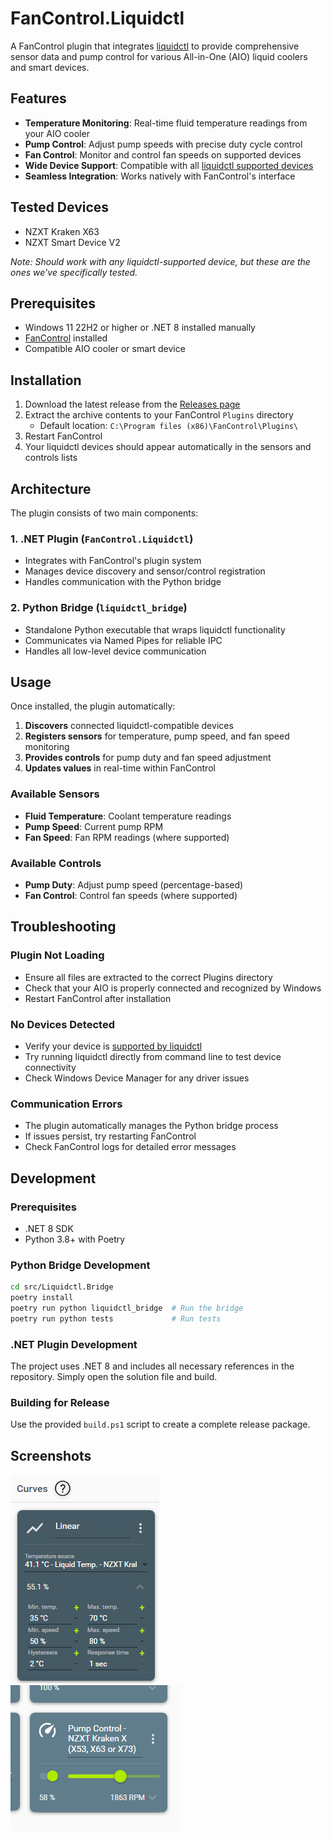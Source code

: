 # FanControl.Liquidctl

A FanControl plugin that integrates [liquidctl](https://github.com/liquidctl/liquidctl) to provide comprehensive sensor data and pump control for various All-in-One (AIO) liquid coolers and smart devices.

## Features

- **Temperature Monitoring**: Real-time fluid temperature readings from your AIO cooler
- **Pump Control**: Adjust pump speeds with precise duty cycle control
- **Fan Control**: Monitor and control fan speeds on supported devices
- **Wide Device Support**: Compatible with all [liquidctl supported devices](https://github.com/liquidctl/liquidctl#supported-devices)
- **Seamless Integration**: Works natively with FanControl's interface

## Tested Devices

- NZXT Kraken X63
- NZXT Smart Device V2

_Note: Should work with any liquidctl-supported device, but these are the ones we've specifically tested._

## Prerequisites

- Windows 11 22H2 or higher or .NET 8 installed manually
- [FanControl](https://github.com/Rem0o/FanControl.Releases) installed
- Compatible AIO cooler or smart device

## Installation

1. Download the latest release from the [Releases page](../../releases)
2. Extract the archive contents to your FanControl `Plugins` directory
   - Default location: `C:\Program files (x86)\FanControl\Plugins\`
3. Restart FanControl
4. Your liquidctl devices should appear automatically in the sensors and controls lists

## Architecture

The plugin consists of two main components:

### 1. .NET Plugin (`FanControl.Liquidctl`)

- Integrates with FanControl's plugin system
- Manages device discovery and sensor/control registration
- Handles communication with the Python bridge

### 2. Python Bridge (`liquidctl_bridge`)

- Standalone Python executable that wraps liquidctl functionality
- Communicates via Named Pipes for reliable IPC
- Handles all low-level device communication

## Usage

Once installed, the plugin automatically:

1. **Discovers** connected liquidctl-compatible devices
2. **Registers sensors** for temperature, pump speed, and fan speed monitoring
3. **Provides controls** for pump duty and fan speed adjustment
4. **Updates values** in real-time within FanControl

### Available Sensors

- **Fluid Temperature**: Coolant temperature readings
- **Pump Speed**: Current pump RPM
- **Fan Speed**: Fan RPM readings (where supported)

### Available Controls

- **Pump Duty**: Adjust pump speed (percentage-based)
- **Fan Control**: Control fan speeds (where supported)

## Troubleshooting

### Plugin Not Loading

- Ensure all files are extracted to the correct Plugins directory
- Check that your AIO is properly connected and recognized by Windows
- Restart FanControl after installation

### No Devices Detected

- Verify your device is [supported by liquidctl](https://github.com/liquidctl/liquidctl#supported-devices)
- Try running liquidctl directly from command line to test device connectivity
- Check Windows Device Manager for any driver issues

### Communication Errors

- The plugin automatically manages the Python bridge process
- If issues persist, try restarting FanControl
- Check FanControl logs for detailed error messages

## Development

### Prerequisites

- .NET 8 SDK
- Python 3.8+ with Poetry

### Python Bridge Development

```bash
cd src/Liquidctl.Bridge
poetry install
poetry run python liquidctl_bridge  # Run the bridge
poetry run python tests             # Run tests
```

### .NET Plugin Development

The project uses .NET 8 and includes all necessary references in the repository. Simply open the solution file and build.

### Building for Release

Use the provided `build.ps1` script to create a complete release package.

## Screenshots

![Fluid temperature sensor](/docs/images/FluidTemp.png)
![Pump speed and control](/docs/images/PumpControl.png)
